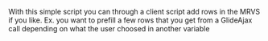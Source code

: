 With this simple script you can through a client script add rows in the MRVS if you like. Ex. you want to prefill a few rows that you get from a GlideAjax call depending on what the user choosed in another variable
